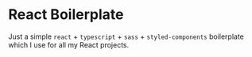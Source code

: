 # React Boilerplate
Just a simple `react` + `typescript` + `sass` + `styled-components` boilerplate which I use for all my React projects.
